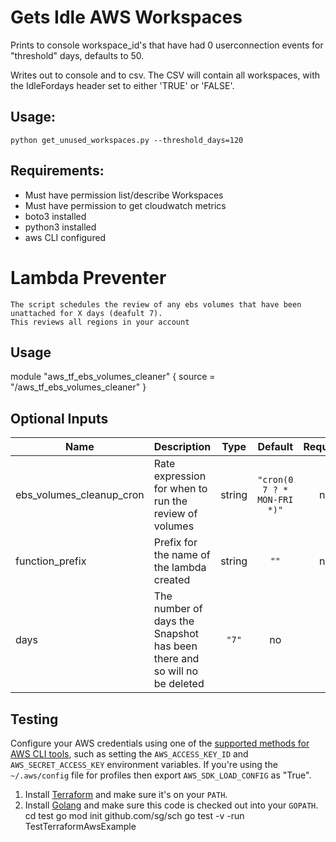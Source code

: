 # Gets Idle AWS Workspaces

Prints to console workspace_id's that have had 0 userconnection events for "threshold" days, defaults to 50.

Writes out to console and to csv.
The CSV will contain all workspaces, with the IdleFor<THRESHOLD>days header set to either 'TRUE' or 'FALSE'.

## Usage:
```shell
python get_unused_workspaces.py --threshold_days=120
```


## Requirements:
* Must have permission list/describe Workspaces
* Must have permission to get cloudwatch metrics
* boto3 installed
* python3 installed
* aws CLI configured




# Lambda Preventer
```
The script schedules the review of any ebs volumes that have been unattached for X days (deafult 7). 
This reviews all regions in your account
```

## Usage


module "aws_tf_ebs_volumes_cleaner" {
  source = "/aws_tf_ebs_volumes_cleaner"
}

## Optional Inputs

| Name | Description | Type | Default | Required |
|------|-------------|:----:|:-----:|:-----:|
| ebs\_volumes\_cleanup\_cron | Rate expression for when to run the review of volumes| string | `"cron(0 7 ? * MON-FRI *)"` | no 
| function\_prefix | Prefix for the name of the lambda created | string | `""` | no |
| days| The number of days the Snapshot has been there and so will no be deleted | `"7"` | no |


## Testing 

Configure your AWS credentials using one of the [supported methods for AWS CLI
   tools](https://docs.aws.amazon.com/cli/latest/userguide/cli-chap-getting-started.html), such as setting the
   `AWS_ACCESS_KEY_ID` and `AWS_SECRET_ACCESS_KEY` environment variables. If you're using the `~/.aws/config` file for profiles then export `AWS_SDK_LOAD_CONFIG` as "True".
1. Install [Terraform](https://www.terraform.io/) and make sure it's on your `PATH`.
1. Install [Golang](https://golang.org/) and make sure this code is checked out into your `GOPATH`.
cd test
go mod init github.com/sg/sch
go test -v -run TestTerraformAwsExample
